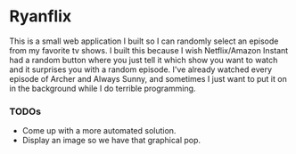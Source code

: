 # Ryanflix

This is a small web application I built so I can randomly select an episode from my favorite tv shows. I built this because I wish Netflix/Amazon Instant had a random button where you just tell it which show you want to watch and it surprises you with a random episode. I've already watched every episode of Archer and Always Sunny, and sometimes I just want to put it on in the background while I do terrible programming.

### TODOs

* Come up with a more automated solution.
* Display an image so we have that graphical pop.
